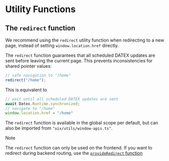 # Utility Functions

## The `redirect` function

We recommend using the `redirect` utility function when redirecting to a new page, instead of setting `window.location.href` directly.

The `redirect` function guarantees that all scheduled DATEX updates are sent before leaving the current page. This prevents inconsistencies for shared pointer values:

```ts
// safe navigation to "/home"
redirect("/home"); 
```

This is equivalent to
```ts
// wait until all scheduled DATEX updates are sent
await Datex.Runtime.synchronized; 
// navigate to "/home"
window.location.href = "/home"
```

The `redirect` function is available in the global scope per default, but can also be imported from `"uix/utils/window-apis.ts"`.

> [!NOTE]
> The `redirect` function can only be used on the frontend. If you want to redirect during backend
> routing, use the [`provideRedirect` function](./05%20Entrypoints%20and%20Routing#redirects)
